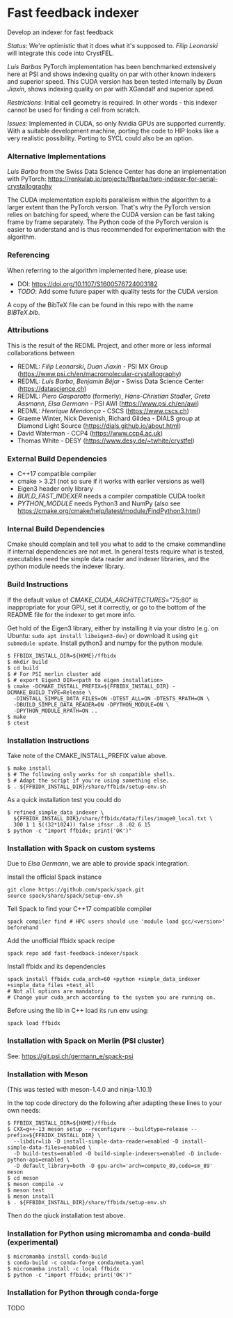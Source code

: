 # Fast feedback indexer

Develop an indexer for fast feedback

*Status*: We're optimistic that it does what it's supposed to. *Filip Leonarski* will integrate this code into CrystFEL.

*Luis Barbas* PyTorch implementation has been benchmarked extensively here at PSI and shows indexing quality on par with other known indexers and superior speed. This CUDA version has been tested internally by *Duan Jiaxin*, shows indexing quality on par with XGandalf and superior speed.

*Restrictions*: Initial cell geometry is required. In other words - this indexer cannot be used for finding a cell from scratch.

*Issues*: Implemented in CUDA, so only Nvidia GPUs are supported currently. With a suitable development machine, porting the code to HIP looks like a very realistic possibility. Porting to SYCL could also be an option.

### Alternative Implementations

*Luis Barba* from the Swiss Data Science Center has done an implementation with PyTorch: https://renkulab.io/projects/lfbarba/toro-indexer-for-serial-crystallography

The CUDA implementation exploits parallelism within the algorithm to a larger extent than the PyTorch version. That's why the PyTorch version relies on batching for speed, where the CUDA version can be fast taking frame by frame separately. The Python code of the PyTorch version is easier to understand and is thus recommended for experimentation with the algorithm.

### Referencing

When referring to the algorithm implemented here, please use:

- DOI: https://doi.org/10.1107/S1600576724003182
- *TODO*: Add some future paper with quality tests for the CUDA version

A copy of the BibTeX file can be found in this repo with the name *BIBTeX.bib*.

### Attributions

This is the result of the REDML Project, and other more or less informal collaborations between

* REDML: *Filip Leonarski*, *Duan Jiaxin* - PSI MX Group (https://www.psi.ch/en/macromolecular-crystallography)
* REDML: *Luis Barba*, *Benjamin Béjar* - Swiss Data Science Center (https://datascience.ch)
* REDML: *Piero Gasparotto* (formerly), *Hans-Christian Stadler*, *Greta Assmann*, *Elsa Germann* - PSI AWI (https://www.psi.ch/en/awi)
* REDML: *Henrique Mendonça* - CSCS (https://www.cscs.ch)
* Graeme Winter, Nick Devenish, Richard Gildea - DIALS group at Diamond Light Source (https://dials.github.io/about.html)
* David Waterman - CCP4 (https://www.ccp4.ac.uk)
* Thomas White - DESY (https://www.desy.de/~twhite/crystfel)

### External Build Dependencies

* C++17 compatible compiler
* cmake > 3.21 (not so sure if it works with earlier versions as well)
* Eigen3 header only library
* *BUILD_FAST_INDEXER* needs a compiler compatible CUDA toolkit
* *PYTHON_MODULE* needs Python3 and NumPy (also see https://cmake.org/cmake/help/latest/module/FindPython3.html)

### Internal Build Dependencies

Cmake should complain and tell you what to add to the cmake commandline if internal dependencies are not met. In general tests require what is tested, executables need the simple data reader and indexer libraries, and the python module needs the indexer library.

### Build Instructions

If the default value of *CMAKE_CUDA_ARCHITECTURES*=\"75;80\" is inappropriate for your GPU, set it correctly, or go to the bottom of the README file for the indexer to get more info.

Get hold of the Eigen3 library, either by installing it via your distro (e.g. on Ubuntu: `sudo apt install libeigen3-dev`) or download it using `git submodule update`. Install python3 and numpy for the python module.

```
$ FFBIDX_INSTALL_DIR=${HOME}/ffbidx
$ mkdir build
$ cd build
$ # For PSI merlin cluster add
$ # export Eigen3_DIR=<path to eigen installation>
$ cmake -DCMAKE_INSTALL_PREFIX=${FFBIDX_INSTALL_DIR} -DCMAKE_BUILD_TYPE=Release \
  -DINSTALL_SIMPLE_DATA_FILES=ON -DTEST_ALL=ON -DTESTS_RPATH=ON \
  -DBUILD_SIMPLE_DATA_READER=ON -DPYTHON_MODULE=ON \
  -DPYTHON_MODULE_RPATH=ON ..
$ make
$ ctest
```

### Installation Instructions

Take note of the CMAKE_INSTALL_PREFIX value above.

```
$ make install
$ # The following only works for sh compatible shells.
$ # Adapt the script if you're using something else.
$ . ${FFBIDX_INSTALL_DIR}/share/ffbidx/setup-env.sh
```

As a quick installation test you could do

```
$ refined_simple_data_indexer \
  ${FFBIDX_INSTALL_DIR}/share/ffbidx/data/files/image0_local.txt \
  300 1 1 $((32*1024)) false ifssr .8 .02 6 15
$ python -c "import ffbidx; print('OK')"
```

### Installation with Spack on custom systems

Due to *Elsa Germann*, we are able to provide spack integration.

Install the official Spack instance
```
git clone https://github.com/spack/spack.git
source spack/share/spack/setup-env.sh
```

Tell Spack to find your C++17 compatible compiler
```
spack compiler find # HPC users should use 'module load gcc/<version>' beforehand
```

Add the unofficial ffbidx spack recipe
```
spack repo add fast-feedback-indexer/spack
```

Install ffbidx and its dependencies
```
spack install ffbidx cuda_arch=60 +python +simple_data_indexer +simple_data_files +test_all
# Not all options are mandatory
# Change your cuda_arch according to the system you are running on.
```

Before using the lib in C++ load its run env using:
```
spack load ffbidx
```

### Installation with Spack on Merlin (PSI cluster)

See: https://git.psi.ch/germann_e/spack-psi

### Installation with Meson
(This was tested with meson-1.4.0 and ninja-1.10.1)

In the top code directory do the following after adapting these lines to your own needs:
```
$ FFBIDX_INSTALL_DIR=${HOME}/ffbidx
$ CXX=g++-13 meson setup --reconfigure --buildtype=release --prefix=${FFBIDX_INSTALL_DIR} \
  --libdir=lib -D install-simple-data-reader=enabled -D install-simple-data-files=enabled \
  -D build-tests=enabled -D build-simple-indexers=enabled -D include-python-api=enabled \
  -D default_library=both -D gpu-arch='arch=compute_89,code=sm_89' meson
$ cd meson
$ meson compile -v
$ meson test
$ meson install
$ . ${FFBIDX_INSTALL_DIR}/share/ffbidx/setup-env.sh
```
Then do the qiuck installation test above.

### Installation for Python using micromamba and conda-build (experimental)
```
$ micromamba install conda-build
$ conda-build -c conda-forge conda/meta.yaml
$ micromamba install -c local ffbidx
$ python -c "import ffbidx; print('OK')"
```

### Installation for Python through conda-forge
TODO
